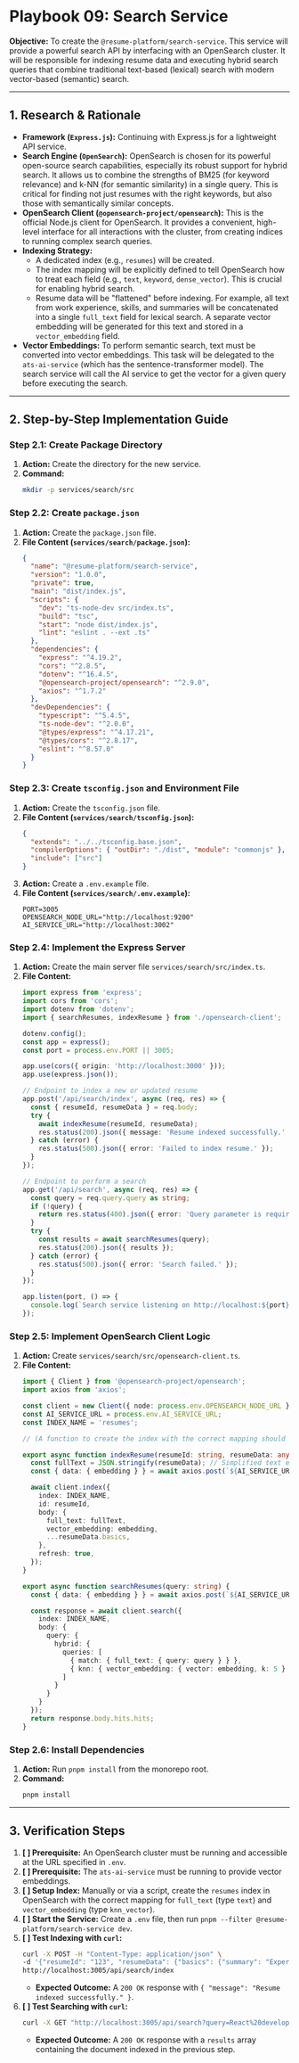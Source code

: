 # Playbook 09: Search Service

**Objective:** To create the `@resume-platform/search-service`. This service will provide a powerful search API by interfacing with an OpenSearch cluster. It will be responsible for indexing resume data and executing hybrid search queries that combine traditional text-based (lexical) search with modern vector-based (semantic) search.

---

## 1. Research & Rationale

-   **Framework (`Express.js`):** Continuing with Express.js for a lightweight API service.
-   **Search Engine (`OpenSearch`):** OpenSearch is chosen for its powerful open-source search capabilities, especially its robust support for hybrid search. It allows us to combine the strengths of BM25 (for keyword relevance) and k-NN (for semantic similarity) in a single query. This is critical for finding not just resumes with the right keywords, but also those with semantically similar concepts.
-   **OpenSearch Client (`@opensearch-project/opensearch`):** This is the official Node.js client for OpenSearch. It provides a convenient, high-level interface for all interactions with the cluster, from creating indices to running complex search queries.
-   **Indexing Strategy:**
    -   A dedicated index (e.g., `resumes`) will be created.
    -   The index mapping will be explicitly defined to tell OpenSearch how to treat each field (e.g., `text`, `keyword`, `dense_vector`). This is crucial for enabling hybrid search.
    -   Resume data will be "flattened" before indexing. For example, all text from work experience, skills, and summaries will be concatenated into a single `full_text` field for lexical search. A separate vector embedding will be generated for this text and stored in a `vector_embedding` field.
-   **Vector Embeddings:** To perform semantic search, text must be converted into vector embeddings. This task will be delegated to the `ats-ai-service` (which has the sentence-transformer model). The search service will call the AI service to get the vector for a given query before executing the search.

---

## 2. Step-by-Step Implementation Guide

### **Step 2.1: Create Package Directory**

1.  **Action:** Create the directory for the new service.
2.  **Command:**
    ```bash
    mkdir -p services/search/src
    ```

### **Step 2.2: Create `package.json`**

1.  **Action:** Create the `package.json` file.
2.  **File Content (`services/search/package.json`):**
    ```json
    {
      "name": "@resume-platform/search-service",
      "version": "1.0.0",
      "private": true,
      "main": "dist/index.js",
      "scripts": {
        "dev": "ts-node-dev src/index.ts",
        "build": "tsc",
        "start": "node dist/index.js",
        "lint": "eslint . --ext .ts"
      },
      "dependencies": {
        "express": "^4.19.2",
        "cors": "^2.8.5",
        "dotenv": "^16.4.5",
        "@opensearch-project/opensearch": "^2.9.0",
        "axios": "^1.7.2"
      },
      "devDependencies": {
        "typescript": "^5.4.5",
        "ts-node-dev": "^2.0.0",
        "@types/express": "^4.17.21",
        "@types/cors": "^2.8.17",
        "eslint": "^8.57.0"
      }
    }
    ```

### **Step 2.3: Create `tsconfig.json` and Environment File**

1.  **Action:** Create the `tsconfig.json` file.
2.  **File Content (`services/search/tsconfig.json`):**
    ```json
    {
      "extends": "../../tsconfig.base.json",
      "compilerOptions": { "outDir": "./dist", "module": "commonjs" },
      "include": ["src"]
    }
    ```
3.  **Action:** Create a `.env.example` file.
4.  **File Content (`services/search/.env.example`):**
    ```
    PORT=3005
    OPENSEARCH_NODE_URL="http://localhost:9200"
    AI_SERVICE_URL="http://localhost:3002"
    ```

### **Step 2.4: Implement the Express Server**

1.  **Action:** Create the main server file `services/search/src/index.ts`.
2.  **File Content:**
    ```typescript
    import express from 'express';
    import cors from 'cors';
    import dotenv from 'dotenv';
    import { searchResumes, indexResume } from './opensearch-client';

    dotenv.config();
    const app = express();
    const port = process.env.PORT || 3005;

    app.use(cors({ origin: 'http://localhost:3000' }));
    app.use(express.json());

    // Endpoint to index a new or updated resume
    app.post('/api/search/index', async (req, res) => {
      const { resumeId, resumeData } = req.body;
      try {
        await indexResume(resumeId, resumeData);
        res.status(200).json({ message: 'Resume indexed successfully.' });
      } catch (error) {
        res.status(500).json({ error: 'Failed to index resume.' });
      }
    });

    // Endpoint to perform a search
    app.get('/api/search', async (req, res) => {
      const query = req.query.query as string;
      if (!query) {
        return res.status(400).json({ error: 'Query parameter is required.' });
      }
      try {
        const results = await searchResumes(query);
        res.status(200).json({ results });
      } catch (error) {
        res.status(500).json({ error: 'Search failed.' });
      }
    });

    app.listen(port, () => {
      console.log(`Search service listening on http://localhost:${port}`);
    });
    ```

### **Step 2.5: Implement OpenSearch Client Logic**

1.  **Action:** Create `services/search/src/opensearch-client.ts`.
2.  **File Content:**
    ```typescript
    import { Client } from '@opensearch-project/opensearch';
    import axios from 'axios';

    const client = new Client({ node: process.env.OPENSEARCH_NODE_URL });
    const AI_SERVICE_URL = process.env.AI_SERVICE_URL;
    const INDEX_NAME = 'resumes';

    // (A function to create the index with the correct mapping should be run once on setup)

    export async function indexResume(resumeId: string, resumeData: any) {
      const fullText = JSON.stringify(resumeData); // Simplified text extraction
      const { data: { embedding } } = await axios.post(`${AI_SERVICE_URL}/api/ai/embed`, { text: fullText });

      await client.index({
        index: INDEX_NAME,
        id: resumeId,
        body: {
          full_text: fullText,
          vector_embedding: embedding,
          ...resumeData.basics,
        },
        refresh: true,
      });
    }

    export async function searchResumes(query: string) {
      const { data: { embedding } } = await axios.post(`${AI_SERVICE_URL}/api/ai/embed`, { text: query });

      const response = await client.search({
        index: INDEX_NAME,
        body: {
          query: {
            hybrid: {
              queries: [
                { match: { full_text: { query: query } } },
                { knn: { vector_embedding: { vector: embedding, k: 5 } } }
              ]
            }
          }
        }
      });
      return response.body.hits.hits;
    }
    ```

### **Step 2.6: Install Dependencies**

1.  **Action:** Run `pnpm install` from the monorepo root.
2.  **Command:**
    ```bash
    pnpm install
    ```

---

## 3. Verification Steps

1.  **[ ] Prerequisite:** An OpenSearch cluster must be running and accessible at the URL specified in `.env`.
2.  **[ ] Prerequisite:** The `ats-ai-service` must be running to provide vector embeddings.
3.  **[ ] Setup Index:** Manually or via a script, create the `resumes` index in OpenSearch with the correct mapping for `full_text` (type `text`) and `vector_embedding` (type `knn_vector`).
4.  **[ ] Start the Service:** Create a `.env` file, then run `pnpm --filter @resume-platform/search-service dev`.
5.  **[ ] Test Indexing with `curl`:**
    ```bash
    curl -X POST -H "Content-Type: application/json" \
    -d '{"resumeId": "123", "resumeData": {"basics": {"summary": "Experienced React developer"}}}' \
    http://localhost:3005/api/search/index
    ```
    *   **Expected Outcome:** A `200 OK` response with `{ "message": "Resume indexed successfully." }`.
6.  **[ ] Test Searching with `curl`:**
    ```bash
    curl -X GET "http://localhost:3005/api/search?query=React%20developer"
    ```
    *   **Expected Outcome:** A `200 OK` response with a `results` array containing the document indexed in the previous step.